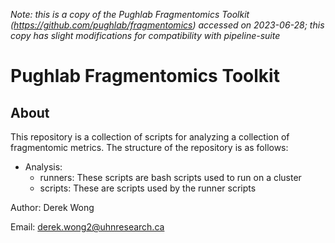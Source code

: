 *Note: this is a copy of the Pughlab Fragmentomics Toolkit (https://github.com/pughlab/fragmentomics) accessed on 2023-06-28; this copy has slight modifications for compatibility with pipeline-suite*



# Pughlab Fragmentomics Toolkit

## About
This repository is a collection of scripts for analyzing a collection of fragmentomic metrics. 
The structure of the repository is as follows:

- Analysis:
  - runners: These scripts are bash scripts used to run on a cluster
  - scripts: These are scripts used by the runner scripts

Author: Derek Wong

Email: derek.wong2@uhnresearch.ca
